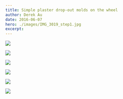 ```yaml
---
title: Simple plaster drop-out molds on the wheel
author: Derek Au
date: 2016-06-07
hero: ./images/IMG_3019_step1.jpg
excerpt: 
---
```


![](./images/IMG_3019_step1.jpg)
    
![](./images/IMG_3024_step2.jpg)
    
![](./images/IMG_3026_step3.jpg)
    
![](./images/IMG_3032_step4.jpg)
    
![](./images/IMG_3035_step5.jpg)
    
![](./images/HumpMold.png)
